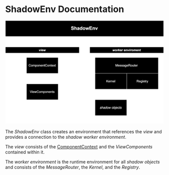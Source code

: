 # ShadowEnv Documentation

![ShadowEnv](./ShadowEnv.drawio.svg)

The _ShadowEnv_ class creates an environment that references the _view_ and provides a connection to the _shadow worker environment_.

The _view_ consists of the [ComponentContext](./ComponentContext.md) and the _ViewComponents_ contained within it.

The _worker environment_ is the runtime environment for all _shadow objects_ and consists of the _MessageRouter_, the _Kernel_, and the _Registry_.
